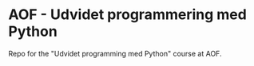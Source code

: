 # AOF - Udvidet programmering med Python

Repo for the "Udvidet programming med Python" course at AOF.
